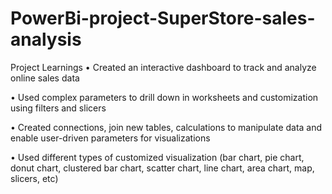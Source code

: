 # PowerBi-project-SuperStore-sales-analysis

Project Learnings
• Created an interactive dashboard to track and analyze online sales data

• Used complex parameters to drill down in worksheets and customization using filters and slicers

• Created connections, join new tables, calculations to manipulate data and enable user-driven parameters for visualizations

• Used different types of customized visualization (bar chart, pie chart, donut chart, clustered bar chart, scatter chart, line chart, area chart, map, slicers, etc)
